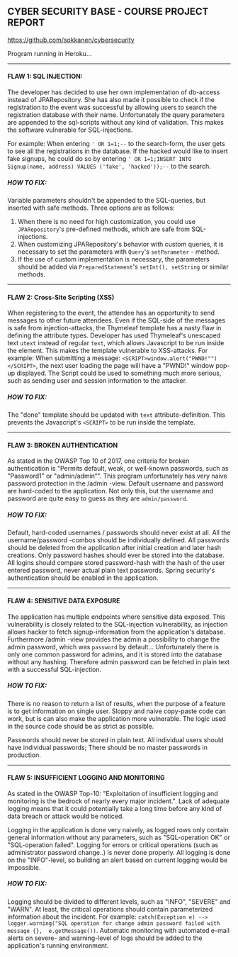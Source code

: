 ## CYBER SECURITY BASE - COURSE PROJECT REPORT

https://github.com/sokkanen/cybersecurity

Program running in Heroku...

---
#### FLAW 1: SQL INJECTION:

The developer has decided to use her own implementation of db-access instead of JPARepository.
She has also made it possible to check if the registration to the event was successful by allowing
users to search the registration database with their name. Unfortunately the query parameters are 
appended to the sql-scripts without any kind of validation. This makes the software vulnerable for SQL-injections.

For example: When entering `' OR 1=1;--` to the search-form, the user gets to see all the registrations in the database.
If the hacked would like to insert fake signups, he could do so by entering 
`' OR 1=1;INSERT INTO Signup(name, address) VALUES ('fake', 'hacked'));--` to the search.

##### HOW TO FIX:

Variable parameters shouldn't be appended to the SQL-queries, but inserted with safe methods. 
Three options are as follows:
1. When there is no need for high customization, you could use `JPARepository`'s pre-defined methods, 
which are safe from SQL-injections.
2. When customizing JPARepository's behavior with custom queries, it is necessary to set the parameters 
with `Query`'s `setParameter` - method.
3. If the use of custom implementation is necessary, the parameters should be added via 
`PreparedStatement`'s `setInt(), setString` or similar methods.

---

#### FLAW 2: Cross-Site Scripting (XSS)

When registering to the event, the attendee has an opportunity to send messages to other future attendees. 
Even if the SQL-side of the messages is safe from injection-attacks, the Thymeleaf template has a nasty 
flaw in defining the attribute types. Developer has used Thymeleaf's unescaped text `utext` instead of 
regular `text`, which allows Javascript to be run inside the element. This makes the template vulnerable to
XSS-attacks. For example: When submitting a message: `<SCRIPT>window.alert("PWND!"")</SCRIPT>`, the next user
loading the page will have a "PWND!" window pop-up displayed. The Script could be used to something much 
more serious, such as sending user and session information to the attacker. 

##### HOW TO FIX:

The "done" template should be updated with `text` attribute-definition. This prevents the Javascript's
`<SCRIPT>` to be run inside the template.

---

#### FLAW 3: BROKEN AUTHENTICATION

As stated in the OWASP Top 10 of 2017, one criteria for broken authentication is 
"Permits default, weak, or well-known passwords, such as "Password1" or "admin/admin“". This program
unfortunately has very naive password protection in the /admin -view. Default username and password
are hard-coded to the application. Not only this, but the username and password are quite easy to guess as
they are `admin/password`.

##### HOW TO FIX:

Default, hard-coded usernames / passwords should never exist at all. All the username/password -combos should
be individually defined. All passwords should be deleted from the application after initial creation and 
later hash creations. Only password hashes should ever be stored into the database. All logins should compare
stored password-hash with the hash of the user entered password, never actual plain text passwords. Spring security's
authentication should be enabled in the application.

---

#### FLAW 4: SENSITIVE DATA EXPOSURE

The application has multiple endpoints where sensitive data exposed. This vulnerability is closely related
to the SQL-injection vulnerability, as injection allows hacker to fetch signup-information from the application's
database. Furthermore /admin -view provides the admin a possibility to change the admin password, which was
`password` by default... Unfortunately there is only one common password for admins, and it is stored into the 
database without any hashing. Therefore admin password can be fetched in plain text with a successful SQL-injection. 

##### HOW TO FIX:

There is no reason to return a list of results, when the purpose of a feature is to get information on single user.
Sloppy and naive copy-paste code can work, but is can also make the application more vulnerable. The logic used in 
the source code should be as strict as possible.

Passwords should never be stored in plain text. All individual users should have individual passwords; There should
be no master passwords in production.

---

#### FLAW 5: INSUFFICIENT LOGGING AND MONITORING

As stated in the OWASP Top-10: "Exploitation of insufficient logging and monitoring is the bedrock of nearly every 
major incident.". Lack of adequate logging means that it could potentially take a long time before any kind of 
data breach or attack would be noticed.

Logging in the application is done very naively, as logged rows only contain general information without any parameters, such as
"SQL-operation OK" or "SQL-operation failed". Logging for errors or critical operations (such as administrator 
password change..) is never done properly. All logging is done on the "INFO"-level, so building an alert based on 
current logging would be impossible.

##### HOW TO FIX:

Logging should be divided to different levels, such as "INFO", "SEVERE" and "WARN". At least, the 
critical operations should contain parameterized information about the incident. 
For example: `catch(Exception e) --> logger.warning("SQL operation for change admin password failed with message {}, 
e.getMessage())`. Automatic monitoring with automated e-mail alerts on severe- and warning-level of logs should
be added to the application's running environment.
